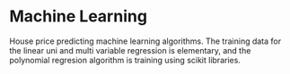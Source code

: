# Machine Learning

House price predicting machine learning algorithms. The training data for the linear uni and multi variable regression is elementary, and the polynomial regresion algorithm
is training using scikit libraries.
